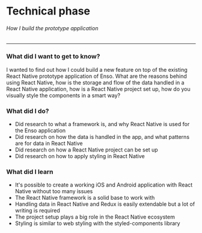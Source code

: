 # Technical phase
###### How I build the prototype application
---

### What did I want to get to know?
I wanted to find out how I could build a new feature on top of the existing React Native prototype application of Enso. What are the reasons behind using React Native, how is the storage and flow of the data handled in a React Native application, how is a React Native project set up, how do you visually style the components in a smart way?

### What did I do?
* Did research to what a framework is, and why React Native is used for the Enso application
* Did research on how the data is handled in the app, and what patterns are for data in React Native
* Did research on how a React Native project can be set up
* Did research on how to apply styling in React Native
<!-- * Did research on how to work together with other developers that work in the same project but on other features -->

### What did I learn
- It's possible to create a working iOS and Android application with React Native without too many issues
- The React Native framework is a solid base to work with
- Handling data in React Native and Redux is easily extendable but a lot of writing is required
- The project setup plays a big role in the React Native ecosystem
- Styling is similar to web styling with the styled-components library
<!-- - Version control with Git is a great way of working together with colleagues -->
